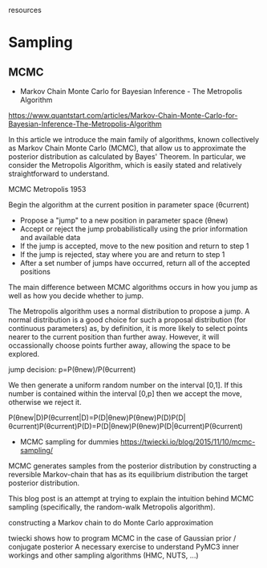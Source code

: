 resources

# Sampling

## MCMC

* Markov Chain Monte Carlo for Bayesian Inference - The Metropolis Algorithm

https://www.quantstart.com/articles/Markov-Chain-Monte-Carlo-for-Bayesian-Inference-The-Metropolis-Algorithm

In this article we introduce the main family of algorithms, known collectively as Markov Chain Monte Carlo (MCMC), that allow us to approximate the posterior distribution as calculated by Bayes' Theorem. In particular, we consider the Metropolis Algorithm, which is easily stated and relatively straightforward to understand.

MCMC Metropolis 1953

Begin the algorithm at the current position in parameter space (θcurrent)

* Propose a "jump" to a new position in parameter space (θnew)
* Accept or reject the jump probabilistically using the prior information and available data
* If the jump is accepted, move to the new position and return to step 1
* If the jump is rejected, stay where you are and return to step 1
* After a set number of jumps have occurred, return all of the accepted positions

The main difference between MCMC algorithms occurs in how you jump as well as how you decide whether to jump.

The Metropolis algorithm uses a normal distribution to propose a jump.
A normal distribution is a good choice for such a proposal distribution (for continuous parameters) as, by definition, it is more likely to select points nearer to the current position than further away. However, it will occassionally choose points further away, allowing the space to be explored.

jump decision: p=P(θnew)/P(θcurrent)

We then generate a uniform random number on the interval [0,1]. If this number is contained within the interval [0,p] then we accept the move, otherwise we reject it.

P(θnew|D)P(θcurrent|D)=P(D|θnew)P(θnew)P(D)P(D|θcurrent)P(θcurrent)P(D)=P(D|θnew)P(θnew)P(D|θcurrent)P(θcurrent)


* MCMC sampling for dummies
https://twiecki.io/blog/2015/11/10/mcmc-sampling/

MCMC generates samples from the posterior distribution by constructing a reversible Markov-chain that has as its equilibrium distribution the target posterior distribution.

This blog post is an attempt at trying to explain the intuition behind MCMC sampling (specifically, the random-walk Metropolis algorithm).

constructing a Markov chain to do Monte Carlo approximation

twiecki shows how to program MCMC in the case of Gaussian prior / conjugate posterior
A necessary exercise to understand PyMC3 inner workings and other sampling algorithms (HMC, NUTS, ...)
